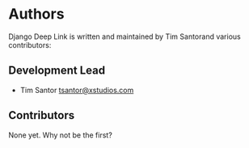 # Authors

Django Deep Link is written and maintained by Tim Santorand various contributors:

## Development Lead

- Tim Santor <tsantor@xstudios.com>

## Contributors

None yet. Why not be the first?
